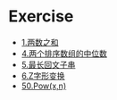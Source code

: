 # Exercise

- [1.两数之和](1.两数之和.md)
- [4.两个排序数组的中位数](4.两个排序数组的中位数.md)
- [5.最长回文子串](5.最长回文子串.md)
- [6.Z字形变换](6.Z字形变换.md)
- [50.Pow(x,n)](50.Pow(x,n).md)